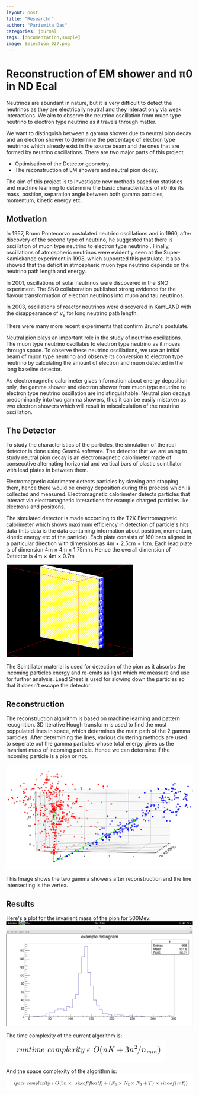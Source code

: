 ```yaml
---
layout: post
title: "Research!"
author: "Parismita Das"
categories: journal
tags: [documentation,sample]
image: Selection_027.png
---
```


# Reconstruction of EM shower and π0 in ND Ecal

Neutrinos are abundant in nature, but it is very difficult to detect the neutrinos as
they are electrically neutral and they interact only via weak interactions. We aim
to observe the neutrino oscillation from muon type neutrino to electron type neutrino 
as it travels through matter.

We want to distinguish between a gamma shower due to neutral pion decay and an electron 
shower to determine the percentage of electron type neutrinos which already exist in the
source beam and the ones that are formed by neutrino oscillations. There are two major parts of 
this project. 
* Optimisation of the Detector geometry. 
* The reconstruction of EM showers and neutral pion decay.

The aim of this project is to investigate new methods based on statistics and machine
learning to determine the basic characteristics of π0 like its mass, position, separation
angle between both gamma particles, momentum, kinetic energy etc.

## Motivation
In 1957, Bruno Pontecorvo postulated neutrino oscillations and in 1960, after discovery of the second type of neutrino, he suggested that there is oscillation of muon type neutrino to electron type neutrino . Finally, oscillations of atmospheric neutrinos were evidently seen at the Super-Kamiokande experiment in 1998, which supported this postulate. It also showed that the deficit in atmospheric muon type neutrino depends on the neutrino path length and energy.
 
 In 2001, oscillations of solar neutrinos were discovered in the SNO experiment. The SNO collaboration published strong evidence for the flavour transformation of electron neutrinos into muon and tau neutrinos.
 
 In 2003, oscillations of reactor neutrinos were discovered in KamLAND with the disappearance of $\bar\nu_e$ for long neutrino path length. 
 
There were many more recent experiments that confirm Bruno's postulate. 
 
Neutral pion plays an important role in the study of neutrino oscillations. The muon type neutrino  oscillates to electron type neutrino as it moves through space. To observe these neutrino oscillations, we use an initial beam of muon type neutrino and observe its conversion to electron type neutrino by calculating the amount of electron and muon detected in the long baseline detector. 

As electromagnetic calorimeter gives information about energy deposition only, the gamma shower and electron shower from muon type neutrino to electron type neutrino oscillation are indistinguishable. Neutral pion decays predominantly into two gamma showers, thus it can be easily mistaken as two electron showers which will result in miscalculation of the neutrino oscillation.

## The Detector 

To study the characteristics of the particles, the simulation of the real detector is done using Geant4 software. The detector that we are using to study neutral pion decay is an electromagnetic calorimeter made of consecutive alternating horizontal and vertical bars of plastic scintillator with lead plates in between them.

Electromagnetic calorimeter detects particles by slowing and stopping them, hence there would be energy deposition during this process which is collected and measured. Electromagnetic calorimeter detects particles that interact via electromagnetic interactions for example charged particles like electrons and positrons.

The simulated detector is made according to the T2K Electromagnetic calorimeter which shows maximum efficiency in detection of particle's hits data (hits data is the data containing information about position, momentum, kinetic energy etc of the particle). Each plate consists of 160 bars aligned in a particular direction with dimensions as 4m × 2.5cm × 1cm. Each lead plate is of dimension 4m × 4m × 1.75mm. Hence the overall dimension of Detector is 4m × 4m × 0.7m

<img src="../assets/img/detector.png">

The Scintillator material is used for detection of the pion as it absorbs the incoming particles energy and re-emits as light which we measure and use for further analysis. Lead Sheet is used for slowing down the particles so that it doesn't escape the detector.

## Reconstruction

The reconstruction algorithm is based on machine learning and pattern recognition. 3D Iterative Hough transform is used to find the most poppulated lines in space, which determines the main path of the 2 gamma particles. After determining the lines, various clustering methods are used to seperate out the gamma particles whose total energy gives us the invariant mass of incoming particle. Hence we can determine if the incoming particle is a pion or not.

<img src="../assets/img/pion.png">

This Image shows the two gamma showers after reconstruction and the line intersecting is the vertex.

## Results

Here's a plot for the invarient mass of the pion for 500Mev:
<img src="../assets/img/mass.png">

The time complexity of the current algorithm is:
<img src="../assets/img/time.png">

And the space complexity of the algorithm is:
<img src="../assets/img/space.png">


